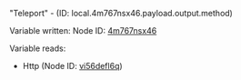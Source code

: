 "Teleport" - (ID: local.4m767nsx46.payload.output.method)

Variable written:
Node ID: [4m767nsx46](../nodes/4m767nsx46.md)

Variable reads:
* Http (Node ID: [vi56defl6q](../nodes/vi56defl6q.md))
